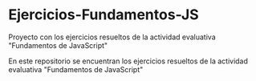 # Ejercicios-Fundamentos-JS
Proyecto con los ejercicios resueltos de la actividad evaluativa "Fundamentos de JavaScript"

En este repositorio se encuentran los ejercicios resueltos de la actividad evaluativa "Fundamentos de JavaScript"
